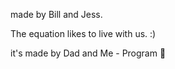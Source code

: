 made by Bill and Jess. 

The equation likes to live with us. :)

it's made by Dad and Me - Program 🔮
